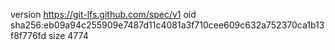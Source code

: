 version https://git-lfs.github.com/spec/v1
oid sha256:eb09a94c255909e7487d11c4081a3f710cee609c632a752370ca1b13f8f776fd
size 4774
